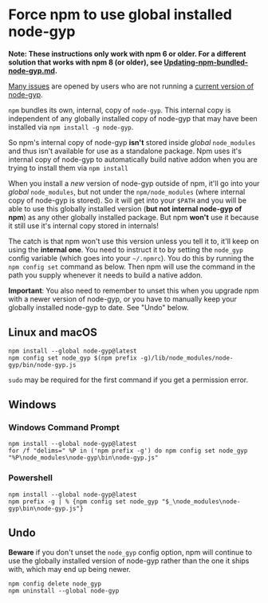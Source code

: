 # Force npm to use global installed node-gyp

**Note: These instructions only work with npm 6 or older. For a different solution that works with npm 8 (or older), see [Updating-npm-bundled-node-gyp.md](https://github.com/nodejs/node-gyp/blob/master/docs/Updating-npm-bundled-node-gyp.md).**

[Many issues](https://github.com/nodejs/node-gyp/labels/ERR%21%20node-gyp%20-v%20%3C%3D%20v5.1.0) are opened by users who are
not running a [current version of node-gyp](https://github.com/nodejs/node-gyp/releases).

`npm` bundles its own, internal, copy of `node-gyp`. This internal copy is independent of any globally installed copy of node-gyp that
may have been installed via `npm install -g node-gyp`.

So npm's internal copy of node-gyp **isn't** stored inside *global* `node_modules` and thus isn't available for use as a standalone package. Npm uses it's internal copy of node-gyp to automatically build native addon when you are trying to install them via `npm install` 

When you install a _new_ version of node-gyp outside of npm, it'll go into your *global* `node_modules`, but not under the `npm/node_modules` (where internal copy of node-gyp is stored). So it will get into your `$PATH` and you will be able to use this globally installed version (**but not internal node-gyp of npm**) as any other globally installed package. But npm **won't** use it because it still use it's internal copy stored in internals!

The catch is that npm won't use this version unless you tell it to, it'll keep on using the **internal one**. You need to instruct it to by setting the `node_gyp` config variable (which goes into your `~/.npmrc`). You do this by running the `npm config set` command as below. Then npm will use the command in the path you supply whenever it needs to build a native addon.

**Important**: You also need to remember to unset this when you upgrade npm with a newer version of node-gyp, or you have to manually keep your globally installed node-gyp to date. See "Undo" below.

## Linux and macOS
```
npm install --global node-gyp@latest
npm config set node_gyp $(npm prefix -g)/lib/node_modules/node-gyp/bin/node-gyp.js
```

`sudo` may be required for the first command if you get a permission error.

## Windows

### Windows Command Prompt
```
npm install --global node-gyp@latest
for /f "delims=" %P in ('npm prefix -g') do npm config set node_gyp "%P\node_modules\node-gyp\bin\node-gyp.js"
```

### Powershell
```
npm install --global node-gyp@latest
npm prefix -g | % {npm config set node_gyp "$_\node_modules\node-gyp\bin\node-gyp.js"}
```

## Undo
**Beware** if you don't unset the `node_gyp` config option, npm will continue to use the globally installed version of node-gyp rather than the one it ships with, which may end up being newer.

```
npm config delete node_gyp
npm uninstall --global node-gyp
```
